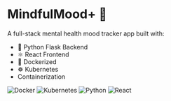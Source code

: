 # MindfulMood+ 🌟

A full-stack mental health mood tracker app built with:
- 🐍 Python Flask Backend
- ⚛️ React Frontend
- 🐳 Dockerized
- ☸️ Kubernetes
- Containerization
  
![Docker](https://img.shields.io/badge/docker-blue)
![Kubernetes](https://img.shields.io/badge/kubernetes-blue)
![Python](https://img.shields.io/badge/python-10-yellow)
![React](https://img.shields.io/badge/react-frontend-blue)
